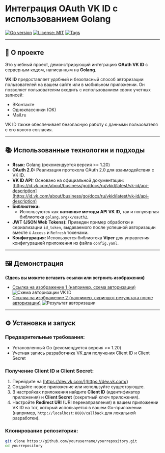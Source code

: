 # Интеграция OAuth VK ID с использованием Golang

[![Go version](https://img.shields.io/badge/go-%3E%3D1.20-blue.svg)](https://golang.org/)
[![License: MIT](https://img.shields.io/badge/License-MIT-yellow.svg)](https://opensource.org/licenses/MIT)
[![Tags](https://img.shields.io/badge/tags-Authorization%2C%20OAUTH%20VK%20ID%2C%20Go%2C%20Golang-brightgreen)](https://github.com/yourusername/yourrepository#tags)

---

## 🚀 О проекте

Это учебный проект, демонстрирующий интеграцию **OAuth VK ID** с серверным кодом, написанным на **Golang**.

**VK ID** предоставляет удобный и безопасный способ авторизации пользователей на вашем сайте или в мобильном приложении. Он позволяет пользователям входить с использованием своих учетных записей:
*   ВКонтакте
*   Одноклассники (ОК)
*   Mail.ru

VK ID также обеспечивает безопасную работу с данными пользователя с его явного согласия.

---

## 📚 Использованные технологии и подходы

*   **Язык:** Golang (рекомендуется версия >= 1.20)
*   **OAuth 2.0:** Реализация протокола OAuth 2.0 для взаимодействия с VK ID.
*   **VK ID API:** Основано на официальной документации: [https://id.vk.com/about/business/go/docs/ru/vkid/latest/vk-id/api-description](https://id.vk.com/about/business/go/docs/ru/vkid/latest/vk-id/api-description)
*   **Библиотеки:**
    *   Используются как **нативные методы API VK ID**, так и популярная библиотека `golang.org/x/oauth2`.
*   **JWT (JSON Web Tokens):** Приведен пример обработки и сериализации `id_token`, выдаваемого после успешной авторизации вместе с `Access` и `Refresh` токенами.
*   **Конфигурация:** Используется библиотека **Viper** для управления конфигурацией приложения из файла `config.yaml`.

---

## 🖼️ Демонстрация

**(Здесь вы можете вставить ссылки или встроить изображения)**

*   [Ссылка на изображение 1 (например, схема авторизации)](oauth/samples/authpage.JPG)
    ![Схема авторизации VK ID](oauth/samples/authpage.JPG)
*   [Ссылка на изображение 2 (например, скриншот результата после авторизации)](oauth/samples/infopage.JPG)
    ![Результат авторизации](oauth/samples/infopage.JPG)

---

## ⚙️ Установка и запуск

### Предварительные требования:
*   Установленный Go (рекомендуется версия >= 1.20)
*   Учетная запись разработчика VK для получения Client ID и Client Secret

### Получение Client ID и Client Secret:
1.  Перейдите на [https://dev.vk.com/](https://dev.vk.com/)
2.  Создайте новое приложение или используйте существующее.
3.  В настройках приложения найдите **Client ID** (идентификатор приложения) и **Client Secret** (секретный ключ приложения).
4.  Настройте **Redirect URI** (URI перенаправления) в вашем приложении VK ID на тот, который используется в вашем Go-приложении (например, `http://localhost:8080/callback` для локальной разработки).

### Клонирование репозитория:
```bash
git clone https://github.com/yourusername/yourrepository.git
cd yourrepository